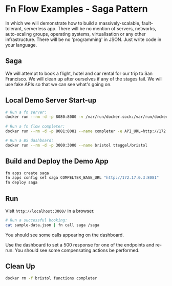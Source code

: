 # Fn Flow Examples - Saga Pattern

In which we will demonstrate how to build a massively-scalable, fault-tolerant, serverless app. There will be no mention of servers, networks, auto-scaling groups, operating systems, virtualisation or any other infrastructure. There will be no 'programming' in JSON. Just write code in your language.

## Saga

We will attempt to book a flight, hotel and car rental for our trip to San Francisco. We will clean up after ourselves if any of the stages fail. We will use fake APIs so that we can see what's going on.

## Local Demo Server Start-up

```sh
# Run a fn server:
docker run --rm -d -p 8080:8080 -v /var/run/docker.sock:/var/run/docker.sock -e NO_PROXY=172.17.0.2,172.17.0.3 -e LOG_LEVEL=debug --name functions fnproject/functions
    
# Run a fn flow completer:
docker run --rm -d -p 8081:8081 --name completer -e API_URL=http://172.17.0.2:8080/r -e NO_PROXY=172.17.0.2,172.17.0.3 fnproject/completer:latest

# Run a BS dashboard:
docker run --rm -d -p 3000:3000 --name bristol tteggel/bristol
```

## Build and Deploy the Demo App

```sh
fn apps create saga
fn apps config set saga COMPELTER_BASE_URL "http://172.17.0.3:8081"
fn deploy saga
```

## Run

Visit `http://localhost:3000/` in a browser.

```sh
# Run a successful booking:
cat sample-data.json | fn call saga /saga
```

You should see some calls appearing on the dashboard.

Use the dashboard to set a 500 response for one of the endpoints and re-run. You should see some compensating actions be performed.

## Clean Up
```sh
docker rm -f bristol functions completer
```
